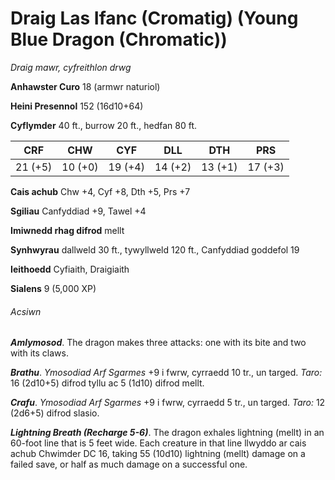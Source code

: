 # Draig Las Ifanc (Cromatig) (Young Blue Dragon (Chromatic))

*Draig mawr, cyfreithlon drwg*

**Anhawster Curo** 18 (armwr naturiol)

**Heini Presennol** 152 (16d10+64)

**Cyflymder** 40 ft., burrow 20 ft., hedfan 80 ft.

| CRF     | CHW     | CYF     | DLL     | DTH     | PRS     |
|---------|---------|---------|---------|---------|---------|
| 21 (+5) | 10 (+0) | 19 (+4) | 14 (+2) | 13 (+1) | 17 (+3) |

**Cais achub** Chw +4, Cyf +8, Dth +5, Prs +7

**Sgiliau** Canfyddiad +9, Tawel +4

**Imiwnedd rhag difrod** mellt

**Synhwyrau** dallweld 30 ft., tywyllweld 120 ft., Canfyddiad goddefol 19

**Ieithoedd** Cyfiaith, Draigiaith

**Sialens** 9 (5,000 XP)

###### Acsiwn

***Amlymosod***. The dragon makes three attacks: one with its bite and two with its claws.

***Brathu***. *Ymosodiad Arf Sgarmes* +9 i fwrw, cyrraedd 10 tr., un targed. *Taro:* 16 (2d10+5) difrod tyllu ac 5 (1d10) difrod mellt.

***Crafu***. *Ymosodiad Arf Sgarmes* +9 i fwrw, cyrraedd 5 tr., un targed. *Taro:* 12 (2d6+5) difrod slasio.

***Lightning Breath (Recharge 5-6)***. The dragon exhales lightning (mellt) in an 60-foot line that is 5 feet wide. Each creature in that line llwyddo ar cais achub Chwimder DC 16, taking 55 (10d10) lightning (mellt) damage on a failed save, or half as much damage on a successful one.